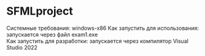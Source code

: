 # SFMLproject
Системные требования: windows-x86 
Как запустить для использования: запускается через файл exam1.exe  
Как запустить для разработки: запускается через компилятор Visual Studio 2022  
